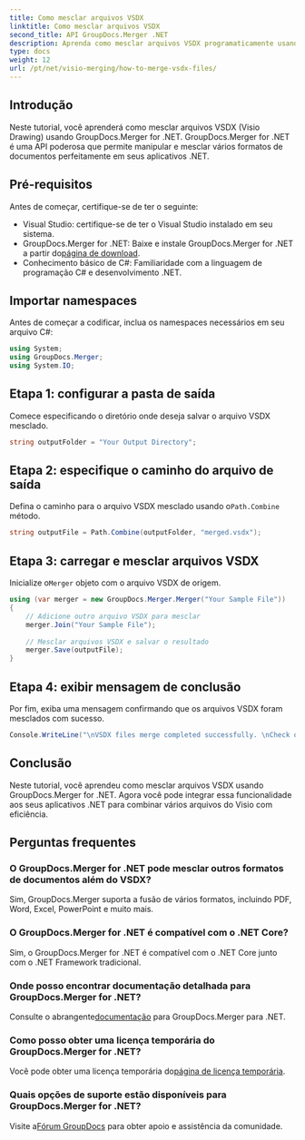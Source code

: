 ```yaml
---
title: Como mesclar arquivos VSDX
linktitle: Como mesclar arquivos VSDX
second_title: API GroupDocs.Merger .NET
description: Aprenda como mesclar arquivos VSDX programaticamente usando GroupDocs.Merger for .NET. Este tutorial fornece instruções passo a passo com exemplos de código.
type: docs
weight: 12
url: /pt/net/visio-merging/how-to-merge-vsdx-files/
---
```

## Introdução
Neste tutorial, você aprenderá como mesclar arquivos VSDX (Visio Drawing) usando GroupDocs.Merger for .NET. GroupDocs.Merger for .NET é uma API poderosa que permite manipular e mesclar vários formatos de documentos perfeitamente em seus aplicativos .NET.
## Pré-requisitos
Antes de começar, certifique-se de ter o seguinte:
- Visual Studio: certifique-se de ter o Visual Studio instalado em seu sistema.
-  GroupDocs.Merger for .NET: Baixe e instale GroupDocs.Merger for .NET a partir do[página de download](https://releases.groupdocs.com/merger/net/).
- Conhecimento básico de C#: Familiaridade com a linguagem de programação C# e desenvolvimento .NET.

## Importar namespaces
Antes de começar a codificar, inclua os namespaces necessários em seu arquivo C#:
```csharp
using System; 
using GroupDocs.Merger;
using System.IO;
```
## Etapa 1: configurar a pasta de saída
Comece especificando o diretório onde deseja salvar o arquivo VSDX mesclado.
```csharp
string outputFolder = "Your Output Directory";
```
## Etapa 2: especifique o caminho do arquivo de saída
 Defina o caminho para o arquivo VSDX mesclado usando o`Path.Combine` método.
```csharp
string outputFile = Path.Combine(outputFolder, "merged.vsdx");
```
## Etapa 3: carregar e mesclar arquivos VSDX
 Inicialize o`Merger` objeto com o arquivo VSDX de origem.
```csharp
using (var merger = new GroupDocs.Merger.Merger("Your Sample File"))
{
    // Adicione outro arquivo VSDX para mesclar
    merger.Join("Your Sample File");
    
    // Mesclar arquivos VSDX e salvar o resultado
    merger.Save(outputFile);
}
```
## Etapa 4: exibir mensagem de conclusão
Por fim, exiba uma mensagem confirmando que os arquivos VSDX foram mesclados com sucesso.
```csharp
Console.WriteLine("\nVSDX files merge completed successfully. \nCheck output in {0}", outputFolder);
```

## Conclusão
Neste tutorial, você aprendeu como mesclar arquivos VSDX usando GroupDocs.Merger for .NET. Agora você pode integrar essa funcionalidade aos seus aplicativos .NET para combinar vários arquivos do Visio com eficiência.

## Perguntas frequentes
### O GroupDocs.Merger for .NET pode mesclar outros formatos de documentos além do VSDX?
Sim, GroupDocs.Merger suporta a fusão de vários formatos, incluindo PDF, Word, Excel, PowerPoint e muito mais.
### O GroupDocs.Merger for .NET é compatível com o .NET Core?
Sim, o GroupDocs.Merger for .NET é compatível com o .NET Core junto com o .NET Framework tradicional.
### Onde posso encontrar documentação detalhada para GroupDocs.Merger for .NET?
 Consulte o abrangente[documentação](https://reference.groupdocs.com/merger/net/) para GroupDocs.Merger para .NET.
### Como posso obter uma licença temporária do GroupDocs.Merger for .NET?
 Você pode obter uma licença temporária do[página de licença temporária](https://purchase.groupdocs.com/temporary-license/).
### Quais opções de suporte estão disponíveis para GroupDocs.Merger for .NET?
 Visite a[Fórum GroupDocs](https://forum.groupdocs.com/c/merger/32) para obter apoio e assistência da comunidade.